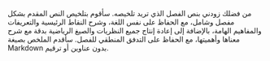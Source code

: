 من فضلك زودني بنص الفصل الذي تريد تلخيصه. سأقوم بتلخيص النص المقدم بشكل مفصل وشامل، مع الحفاظ على نفس اللغة، وشرح النقاط الرئيسية والتعريفات والمفاهيم الهامة، بالإضافة إلى إعادة إنتاج جميع النظريات والصيغ الرياضية بدقة مع شرح معناها وأهميتها، مع الحفاظ على التدفق المنطقي للفصل. سأقدم الملخص بصيغة Markdown بدون عناوين أو ترقيم.